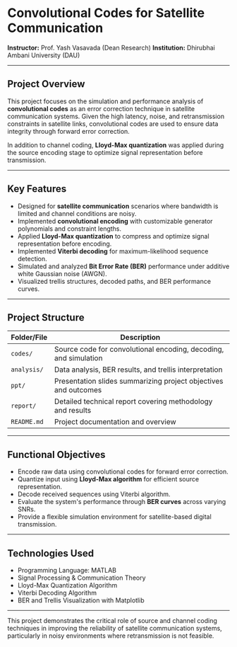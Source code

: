 # Convolutional Codes for Satellite Communication

**Instructor:** Prof. Yash Vasavada (Dean Research) 
**Institution:** Dhirubhai Ambani University (DAU)  

---

## Project Overview  

This project focuses on the simulation and performance analysis of **convolutional codes** as an error correction technique in satellite communication systems. Given the high latency, noise, and retransmission constraints in satellite links, convolutional codes are used to ensure data integrity through forward error correction.

In addition to channel coding, **Lloyd-Max quantization** was applied during the source encoding stage to optimize signal representation before transmission.

---

## Key Features  

- Designed for **satellite communication** scenarios where bandwidth is limited and channel conditions are noisy.  
- Implemented **convolutional encoding** with customizable generator polynomials and constraint lengths.  
- Applied **Lloyd-Max quantization** to compress and optimize signal representation before encoding.  
- Implemented **Viterbi decoding** for maximum-likelihood sequence detection.  
- Simulated and analyzed **Bit Error Rate (BER)** performance under additive white Gaussian noise (AWGN).  
- Visualized trellis structures, decoded paths, and BER performance curves.  

---

## Project Structure  

| Folder/File      | Description                                                        |
|------------------|--------------------------------------------------------------------|
| `codes/`         | Source code for convolutional encoding, decoding, and simulation    |
| `analysis/`      | Data analysis, BER results, and trellis interpretation             |
| `ppt/`           | Presentation slides summarizing project objectives and outcomes     |
| `report/`        | Detailed technical report covering methodology and results         |
| `README.md`      | Project documentation and overview                                 |

---

## Functional Objectives  

- Encode raw data using convolutional codes for forward error correction.  
- Quantize input using **Lloyd-Max algorithm** for efficient source representation.  
- Decode received sequences using Viterbi algorithm.  
- Evaluate the system's performance through **BER curves** across varying SNRs.  
- Provide a flexible simulation environment for satellite-based digital transmission.

---

## Technologies Used  

- Programming Language: MATLAB
- Signal Processing & Communication Theory  
- Lloyd-Max Quantization Algorithm  
- Viterbi Decoding Algorithm  
- BER and Trellis Visualization with Matplotlib  

---

This project demonstrates the critical role of source and channel coding techniques in improving the reliability of satellite communication systems, particularly in noisy environments where retransmission is not feasible.
